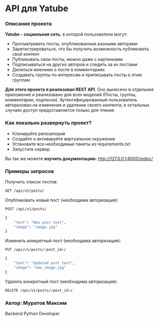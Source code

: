 # API для Yatube

### Описание проекта
**Yatube - социальная сеть**, в которой пользователи могут:
- Просматривать посты, опубликованные разными авторами
- Зарегистрироваться, что бы получить возможность публиковать свой контент
- Публиковать свои посты, можно даже с картинками
- Подписываться на других авторов и следить за их постами
- Делиться мнением о посте в комментариях
- Создавать группы по интересам и приписывать посты к этим группам

**Для этого проекта я реализовал REST API**. Оно вынесено в отдельное приложение и реализовано для всех моделей (Посты, группы, комментарии, подписки). Аутентифицированный пользователь авторизован на изменение и удаление своего контента; в остальных случаях доступ предоставляется только для чтения.

### Как локально развернуть проект?
- Клонируйте репозиторий
- Создайте и активируйте виртуальное окружение
- Установите все необходимые пакеты из requirements.txt
- Запустите сервер

Вы так же можете **изучить документацию:** http://127.0.0.1:8000/redoc/

### Примеры запросов
Получить список постов:
```bash 
GET /api/v1/posts/
```
Опубликовать новый пост (необходима авторизация):
```bash
POST /api/v1/posts/

{
    "text": "New post text",
    "image": "image.jpg"
}
```
Изменить конкретный пост (необходима авторизация):
```bash
PUT /api/v1/posts/<post_id>/

{
    "text": "Updated post text",
    "image": "new_image.jpg"
}
```
Удалить конкретный пост (необходима авторизация):
```bash
DELETE /api/v1/posts/<post_id>/
```



### Автор: Муратов Максим
Backend Python Developer

